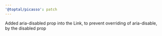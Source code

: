 ```yaml
---
'@toptal/picasso': patch
---
```


Added aria-disabled prop into the Link, to prevent overriding of aria-disable, by the disabled prop
